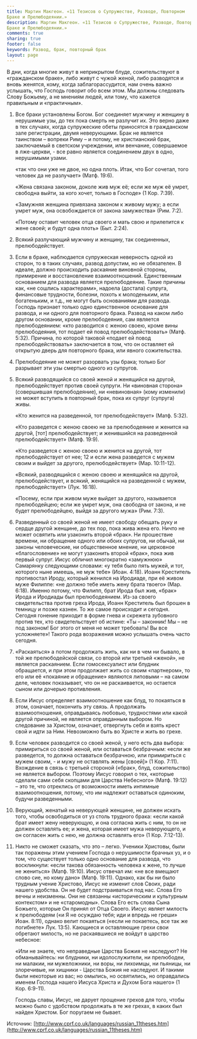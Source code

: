```yaml
---
title: Мартин Макгеон. «11 Тезисов о Супружестве, Разводе, Повторном
Браке и Прелюбодеянии.»
description: Мартин Макгеон. «11 Тезисов о Супружестве, Разводе, Повторном
Браке и Прелюбодеянии.»
comments: true
sharing: true
footer: false
keywords: Развод, брак, повторный брак
layout: page
---
```


В дни, когда многие живут в неприкрытом блуде, сожительствуют в «гражданском браке», либо живут с чужой женой, либо разводятся и вновь женятся, кому, когда заблагорассудится, нам очень важно услышать, что Господь говорит обо всем этом. Мы должны следовать Слову Божьему, а не мнениям людей, или тому, что кажется правильным и «практичным».

1. Все браки установлены Богом. Бог соединяет мужчину и женщину в нерушимые узы, до тех пока смерть не разлучит их. Это верно даже в тех случаях, когда супружеские обеты приносятся в гражданском зале регистрации, двумя неверующими. Брак не является таинством – вопреки Риму – и потому, не христианский брак, заключаемый в светском учреждении, или венчание, совершаемое в лже-церкви, - все равно является соединением двух в одно, нерушимыми узами.

    «так что они уже не двое, но одна плоть. Итак, что Бог сочетал, того человек да не разлучает» (Матф. 19:6).

    «Жена связана законом, доколе жив муж её; если же муж её умрет, свободна выйти, за кого хочет, только в Господе» (1 Кор. 7:39).

    «Замужняя женщина привязана законом к живому мужу; а если умрет муж, она освобождается от закона замужества» (Рим. 7:2).

    «Потому оставит человек отца своего и мать свою и прилепится к жене своей; и будут одна плоть» (Быт. 2:24).

2. Всякий разлучающий мужчину и женщину, так соединенных, прелюбодействует.

3. Если в браке, наблюдается супружеская неверность одной из сторон, то в таких случаях, развод допустим, но не обязателен. В идеале, должно происходить раскаяние виновной стороны, примирение и восстановление взаимоотношений. Единственным основанием для развода является прелюбодеяние. Такие причины как, «не сошлись характерами», надоела (достала) супруга, финансовые трудности, болезни, похоть к молоденьким, или богатеньким, и т.д., не могут быть основаниями для развода. Господь признает только одно единственное основание для развода, и ни одного для повторного брака. Развод на каком либо другом основании, кроме прелюбодеяния, сам является прелюбодеянием: «кто разводится с женою своею, кроме вины прелюбодеяния, тот подает ей повод прелюбодействовать» (Матф. 5:32). Причина, по которой таковой «подает ей повод прелюбодействовать» заключается в том, что он оставляет ей открытую дверь для повторного брака, или явного сожительства.

4. Прелюбодеяние не может разорвать узы брака; только Бог разрывает эти узы смертью одного из супругов.

5. Всякий разводящийся со своей женой и женящийся на другой, прелюбодействует против своей супруги. Ни «виновная сторона» (совершившая прелюбодеяние), ни «невиновная» (кому изменили) не может вступить в повторный брак, пока их супруг (супруга) живы.

    «Кто женится на разведенной, тот прелюбодействует» (Матф. 5:32).

    «Кто разведется с женою своею не за прелюбодеяние и женится на другой, [тот] прелюбодействует; и женившийся на разведенной прелюбодействует» (Матф. 19:9).

    «Кто разведется с женою своею и женится на другой, тот прелюбодействует от нее; 12 и если жена разведется с мужем своим и выйдет за другого, прелюбодействует» (Мар. 10:11-12).

    «Всякий, разводящийся с женою своею и женящийся на другой, прелюбодействует, и всякий, женящийся на разведенной с мужем, прелюбодействует» (Лук. 16:18).

    «Посему, если при живом муже выйдет за другого, называется прелюбодейцею; если же умрет муж, она свободна от закона, и не будет прелюбодейцею, выйдя за другого мужа» (Рим. 7:3).

6. Разведенный со своей женой не имеет свободу обещать руку и сердце другой женщине, до тех пор, пока жива жена его. Ничто не может освятить или узаконить второй «брак». Ни прошествие времени, ни обращение одного или обоих супругов, ни обычай, ни законы человеческие, ни общественное мнение, ни церковное «благословение» не могут узаконить второй «брак», пока жив первый супруг. Иисус обличил многократно «замужнюю» Самарянку следующими словами: «у тебя было пять мужей, и тот, которого ныне имеешь, не муж тебе» (Иоан. 4:18). Иоанн Креститель противостал Ироду, который женился на Иродиаде, при её живом муже Филиппе: «не должно тебе иметь жену брата твоего» (Мар. 6:18). Именно потому, что Филипп, брат Ирода был жив, «брак» Ирода и Иродиады был прелюбодеянием. Из-за своего свидетельства против греха Ирода, Иоанн Креститель был брошен в темницу и позже казнен. То же самое происходит и сегодня. Сегодня гонение приходит в форме гнева и скрежета зубовного против тех, кто свидетельствует об истине: «Ты – законник! Мы – не под законом! Бог этого от меня не может требовать! Вы все усложняете»! Такого рода возражения можно услышать очень часто сегодня.

7. «Раскаяться» а потом продолжать жить, как ни в чем ни бывало, в той же прелюбодейской связи, со второй или третьей «женой», не является раскаянием. Если гомосексуалист или блудник обращается, и при этом продолжает жить со своим «партнером», то его или её «покаяние и обращение» являются липовыми – на самом деле, человек показывает, что он не раскаивается, но остается сыном или дочерью противления.

8. Если Иисус определяет взаимоотношение как блуд, то покаяться в этом, означает, покончить эту связь. А продолжать взаимоотношения, оправдываясь любовью, трудностями или какой другой причиной, не является оправданным выбором. Но следование за Христом, означает, отвергнуть себя и взять крест свой и идти за Ним. Невозможно быть во Христе и жить во грехе.

9. Если человек разводится со своей женой, у него есть два выбора: примириться со своей женой, или оставаться безбрачным: «если же разведется, то должна оставаться безбрачною, или примириться с мужем своим, - и мужу не оставлять жены [своей]» (1 Кор. 7:11). Вхождение в связь с третьей стороной («брак», блуд, сожительство) не является выбором. Поэтому Иисус говорил о тех, «которые сделали сами себя скопцами для Царства Небесного» (Матф. 19:12) – это те, что отреклись от возможности иметь интимные взаимоотношения, потому, что им надлежит оставаться одиноким, будучи разведенными.

10. Верующий, женатый на неверующей женщине, не должен искать того, чтобы освободиться от уз столь трудного брака: «если какой брат имеет жену неверующую, и она согласна жить с ним, то он не должен оставлять ее; и жена, которая имеет мужа неверующего, и он согласен жить с нею, не должна оставлять его» (1 Кор. 7:12-13).

11. Никто не сможет сказать, что это – легко. Ученики Христовы, были так поражены этим учением Господа о нерушимости брачных уз, и о том, что существует только одно основание для развода, что воскликнули: «если такова обязанность человека к жене, то лучше не жениться» (Матф. 19:10). Иисус отвечал им: «не все вмещают слово сие, но кому дано» (Матф. 19:11). Однако, как бы ни было трудным учение Христово, Иисус не изменит слов Своих, ради нашего удобства. Он не будет подстраиваться под нас. Слова Его вечны и неизменны. Они не связанны «историческим и культурным контекстом» и не «старомодны». Слова Его есть слова Сына Божьего, которые Он принял от Отца Своего. Иисус являет милость к прелюбодеям («и Я не осуждаю тебя; иди и впредь не греши» Иоан. 8:11), однако велит покаяться («если не покаетесь, все так же погибнете» Лук. 13:5). Кающиеся и оставляющие грехи свои обретают милость, но не раскаявшиеся не войдут в царство небесное:

    «Или не знаете, что неправедные Царства Божия не наследуют? Не обманывайтесь: ни блудники, ни идолослужители, ни прелюбодеи, ни малакии, ни мужеложники, ни воры, ни лихоимцы, ни пьяницы, ни злоречивые, ни хищники - Царства Божия не наследуют. И такими были некоторые из вас; но омылись, но освятились, но оправдались именем Господа нашего Иисуса Христа и Духом Бога нашего» (1 Кор. 6:9-11).

    Господь славы, Иисус, не дарует прощение грехов для того, чтобы можно было с удобством продолжать в те же грехах, в каких был найден Христом. Бог поругаем не бывает.

Источник: [http://www.cprf.co.uk/languages/russian_11theses.htm](http://www.cprf.co.uk/languages/russian_11theses.htm)
